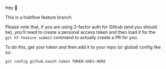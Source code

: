 Hey :santa:

This is a hubflow feature branch

Please note that, if you are using 2-factor auth for Github (and you should be), you'll need to 
create a personal access token and then load it for the `git hf feature submit` command to actually
create a PR for you.

To do this, get your token and then add it to your repo (or global) config like so:

`git config github.oauth.token TOKEN-GOES-HERE`
